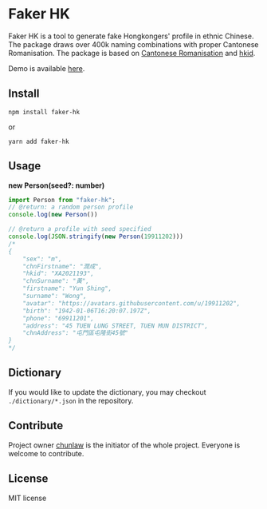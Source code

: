 Faker HK
=========

Faker HK is a tool to generate fake Hongkongers' profile in ethnic Chinese. The package draws over 400k naming combinations with proper Cantonese Romanisation. The package is based on [Cantonese Romanisation](https://github.com/chunlaw/cantonese-romanisation) and [hkid](https://github.com/tsekityam/hkid). 

Demo is available [here](https://faker-hk.chunlaw.io/).

## Install
```
npm install faker-hk
```
or
```
yarn add faker-hk
```

## Usage

__new Person(seed?: number)__
```ts
import Person from "faker-hk";
// @return: a random person profile
console.log(new Person())

// @return a profile with seed specified
console.log(JSON.stringify(new Person(19911202)))
/*
{
    "sex": "m",
    "chnFirstname": "潤成",
    "hkid": "XA2021193",
    "chnSurname": "黃",
    "firstname": "Yun Shing",
    "surname": "Wong",
    "avatar": "https://avatars.githubusercontent.com/u/19911202",
    "birth": "1942-01-06T16:20:07.197Z",
    "phone": "69911201",
    "address": "45 TUEN LUNG STREET, TUEN MUN DISTRICT",
    "chnAddress": "屯門區屯隆街45號"
}
*/
```

## Dictionary

If you would like to update the dictionary, you may checkout `./dictionary/*.json` in the repository.

## Contribute
Project owner [chunlaw](https://github.com/chunlaw) is the initiator of the whole project. Everyone is welcome to contribute.

## License

MIT license
